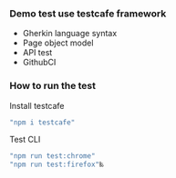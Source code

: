 
### Demo test use testcafe framework
* Gherkin language syntax
* Page object model
* API test
* GithubCI

### How to run the test 
Install testcafe
```Javascript
"npm i testcafe"
```
Test CLI 
```Javascript
"npm run test:chrome"
"npm run test:firefox"‰
```
